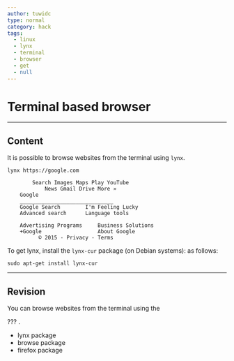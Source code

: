 ```yaml
---
author: tuwidc
type: normal
category: hack
tags:
  - linux
  - lynx
  - terminal
  - browser
  - get
  - null
---
```


# Terminal based browser


---

## Content

It is possible to browse websites from the terminal using `lynx`.

```plain-text
lynx https://google.com
```

```plain-text
        Search Images Maps Play YouTube
            News Gmail Drive More »
	Google
	______________________________
	Google Search        I'm Feeling Lucky
    Advanced search      Language tools

	Advertising Programs     Business Solutions
    +Google                  About Google
          © 2015 - Privacy - Terms
```

To get lynx, install the `lynx-cur` package (on Debian systems): as follows:

```plain-text
sudo apt-get install lynx-cur
```


---

## Revision

You can browse websites from the terminal using the 

??? .

- lynx package
- browse package
- firefox package
